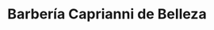 ---
title: "Barbería Caprianni de Belleza"
url: /barbosa/barberia-caprianni-de-belleza/
shop: Friseur
---